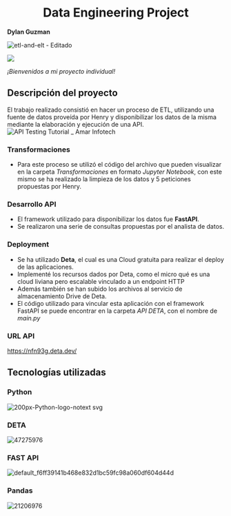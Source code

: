 <h1 align="center"> Data Engineering Project </h1>

**Dylan Guzman**

![etl-and-elt - Editado](https://user-images.githubusercontent.com/112731825/213604696-df5606bc-21e2-4c78-8c01-dff672775855.png)

 <p align="left">
   <img src="https://img.shields.io/badge/STATUS-FINALIZADO-green">
   </p>
   
  *¡Bienvenidos a mi proyecto individual!* 
  
  ## Descripción del proyecto
  
El trabajo realizado consistió en hacer un proceso de ETL, utilizando una fuente de datos proveída por Henry y disponibilizar los datos de la misma mediante la elaboración y ejecución de una API.
![API Testing Tutorial _ Amar Infotech](https://user-images.githubusercontent.com/112731825/213608741-09c8f84f-a893-48f0-83a1-233d5e015d71.jpg)

  ### Transformaciones 
  
 + Para este proceso se utilizó el código del archivo que pueden visualizar en la carpeta *Transformaciones* en formato *Jupyter Notebook*, con este mismo se ha realizado la limpieza de los datos y 5 peticiones propuestas por Henry.

 ### Desarrollo API
 
 + El framework utilizado para disponibilizar los datos fue **FastAPI**.
 + Se realizaron una serie de consultas propuestas por el analista de datos.
 
 ### Deployment
 
 + Se ha utilizado **Deta**, el cual es una Cloud gratuita para realizar el deploy de las aplicaciones.
 + Implementé los recursos dados por Deta, como el micro qué es una cloud liviana pero escalable  vinculado a un endpoint HTTP
 + Además también se han subido los archivos al servicio de almacenamiento Drive de Deta.
 + El código utilizado para vincular esta aplicación con el framework FastAPI se puede encontrar en la carpeta *API DETA*, con el nombre de *main.py*
 
 ### URL API
 
 https://nfn93g.deta.dev/
 
 ## Tecnologías utilizadas
 
 ###  **Python** 
 
 ![200px-Python-logo-notext svg](https://user-images.githubusercontent.com/112731825/213610473-6b4f86fe-a019-492f-a523-ebc1ab0cc01a.png)
 
 ###  **DETA**
 
 ![47275976](https://user-images.githubusercontent.com/112731825/213610410-cf9c69af-bc1a-4a72-92c9-4e8761f0d3ee.png)
 
 ###  **FAST API**
 
 ![default_f6ff39141b468e832d1bc59fc98a060df604d44d](https://user-images.githubusercontent.com/112731825/213610549-25d209b3-e3d7-4602-8d10-fc06953c4ed7.png)

###  **Pandas**

![21206976](https://user-images.githubusercontent.com/112731825/213610734-eecc590c-d123-4c65-ac73-93879ebcbf08.png)


 
